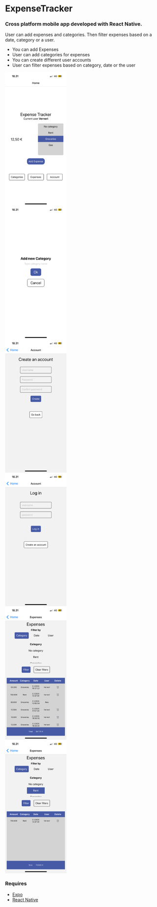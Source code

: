 # ExpenseTracker
### Cross platform mobile app developed with React Native.
User can add expenses and categories. Then filter expenses based on a date, category or a user.

* You can add Expenses
* User can add categories for expenses
* You can create different user accounts
* User can filter expenses based on category, date or the user
<div style="display: flex; flex-direction: column;">
  <img src= "/assets/expensetracker_add_new_expense.png" width="200px"/>
  <img src= "/assets/expensetracker_add_new_category.png" width="200px"/>
  <img src= "/assets/expensetracker_create_account.png" width="200px"/>
  <img src= "/assets/expensetracker_login.png" width="200px"/>
  <img src= "/assets/expensetracker_expenses_category_filter.png" width="200px"/>
  <img src= "/assets/expensetracker_expenses.png" width="200px"/>
</div>

### Requires
* [Expo](https://expo.dev/)
* [React Native](https://reactnative.dev/)
